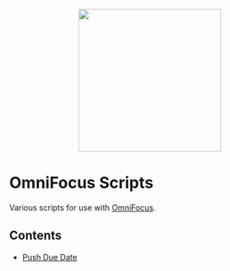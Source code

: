 <p align="center">
<img src="https://www.omnigroup.com/assets/img/icons/omnifocus-mac-lo@2x.png" width="256" height="256">
</p>

# OmniFocus Scripts

Various scripts for use with [OmniFocus](https://www.omnigroup.com/omnifocus/).

## Contents

- [Push Due Date][c82d4171]


[c82d4171]: ./Push-Due-Date.applescript
